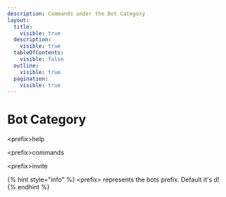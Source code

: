```yaml
---
description: Commands under the Bot Category
layout:
  title:
    visible: true
  description:
    visible: true
  tableOfContents:
    visible: false
  outline:
    visible: true
  pagination:
    visible: true
---
```


# Bot Category

\<prefix>help

\<prefix>commands

\<prefix>invite

{% hint style="info" %}
\<prefix> represents the bots prefix. Default it's d!
{% endhint %}
